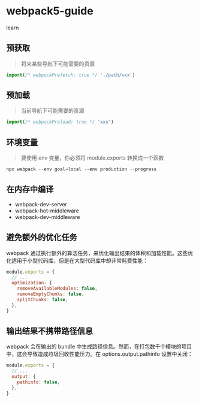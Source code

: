 # webpack5-guide

learn

## 预获取

> 将来某些导航下可能需要的资源

```javascript
import(/* webpackPrefetch: true */ './path/xxx')
```

## 预加载

> 当前导航下可能需要的资源

```javascript
import(/* webpackPreload: true */ 'xxx')
```

## 环境变量

> 要使用 env 变量，你必须将 module.exports 转换成一个函数

```javascript
npx webpack --env goal=local --env production --progress
```

## 在内存中编译

- webpack-dev-server
- webpack-hot-middleware
- webpack-dev-middleware

## 避免额外的优化任务

webpack 通过执行额外的算法任务，来优化输出结果的体积和加载性能。这些优化适用于小型代码库，但是在大型代码库中却非常耗费性能：

```javascript
module.exports = {
  // ...
  optimization: {
    removeAvailableModules: false,
    removeEmptyChunks: false,
    splitChunks: false,
  },
}
```

## 输出结果不携带路径信息

webpack 会在输出的 bundle 中生成路径信息。然而，在打包数千个模块的项目中，这会导致造成垃圾回收性能压力。在 options.output.pathinfo 设置中关闭：

```javascript
module.exports = {
  // ...
  output: {
    pathinfo: false,
  },
}
```
